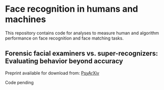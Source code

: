 # Face recognition in humans and machines

This repository contains code for analyses to measure human and algorithm performance on face recognition and face matching tasks.

## Forensic facial examiners vs. super-recognizers: Evaluating behavior beyond accuracy

 Preprint available for download from: [PsyArXiv](https://psyarxiv.com/hq2ab/)

Code pending
